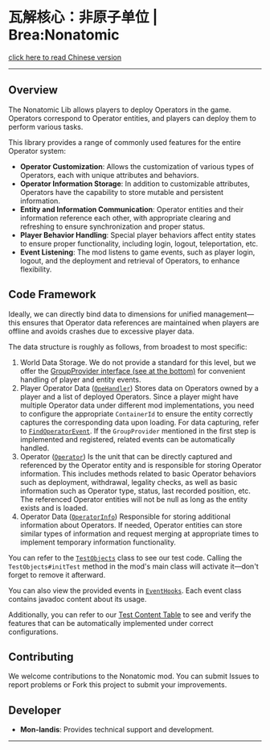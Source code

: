 瓦解核心：非原子单位 | Brea:Nonatomic
=======

[click here to read Chinese version](README.md)

---

## Overview

The Nonatomic Lib allows players to deploy Operators in the game. Operators correspond to Operator entities, and players
can deploy them to perform various tasks.

This library provides a range of commonly used features for the entire Operator system:

- **Operator Customization**: Allows the customization of various types of Operators, each with unique attributes and
  behaviors.
- **Operator Information Storage**: In addition to customizable attributes, Operators have the capability to store
  mutable and persistent information.
- **Entity and Information Communication**: Operator entities and their information reference each other, with
  appropriate clearing and refreshing to ensure synchronization and proper status.
- **Player Behavior Handling**: Special player behaviors affect entity states to ensure proper functionality, including
  login, logout, teleportation, etc.
- **Event Listening**: The mod listens to game events, such as player login, logout, and the deployment and retrieval of
  Operators, to enhance flexibility.

## Code Framework

Ideally, we can directly bind data to dimensions for unified management—this ensures that Operator data references are
maintained when players are offline and avoids crashes due to excessive player data.

The data structure is roughly as follows, from broadest to most specific:

1. World Data Storage. We do not provide a standard for this level,
   but we offer
   the [GroupProvider interface (see at the bottom)](src/main/java/com/phasetranscrystal/nonatomic/core/OpeHandler.java)
   for convenient handling of player and entity events.
2. Player Operator Data ([`OpeHandler`](src/main/java/com/phasetranscrystal/nonatomic/core/OpeHandler.java))
   Stores data on Operators owned by a player and a list of deployed Operators. Since a player might have multiple
   Operator data under different mod implementations, you need to configure the appropriate `ContainerId`
   to ensure the entity correctly captures the corresponding data upon loading. For data capturing, refer
   to [`FindOperatorEvent`](src/main/java/com/phasetranscrystal/nonatomic/event/FindOperatorEvent.java).
   If the `GroupProvider` mentioned in the first step is implemented and registered, related events can be automatically
   handled.
3. Operator ([`Operator`](src/main/java/com/phasetranscrystal/nonatomic/core/Operator.java))
   Is the unit that can be directly captured and referenced by the Operator entity and is responsible for storing
   Operator information. This includes methods related to basic Operator behaviors such as deployment, withdrawal,
   legality checks, as well as basic information such as Operator type, status, last recorded position, etc. The
   referenced Operator entities will not be null as long as the entity exists and is loaded.
4. Operator Data ([`OperatorInfo`](src/main/java/com/phasetranscrystal/nonatomic/core/OperatorInfo.java))
   Responsible for storing additional information about Operators. If needed, Operator entities can store similar types
   of information and request merging at appropriate times to implement temporary information functionality.

You can refer to the [`TestObjects`](src/main/java/com/phasetranscrystal/nonatomic/TestObjects.java) class to see our
test code.
Calling the `TestObjects#initTest` method in the mod's main class will activate it—don't forget to remove it afterward.

You can also view the provided events in [`EventHooks`](src/main/java/com/phasetranscrystal/nonatomic/EventHooks.java).
Each event class contains javadoc content about its usage.

Additionally, you can refer to our [Test Content Table](TEST_LIST.md) to see and verify the features that can be
automatically implemented under correct configurations.

## Contributing

We welcome contributions to the Nonatomic mod. You can submit Issues to report problems or Fork this project to submit
your improvements.

## Developer

- **Mon-landis**: Provides technical support and development.

---